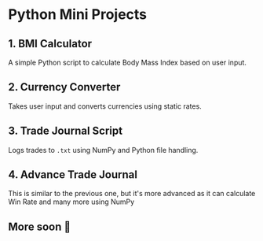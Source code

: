 # Python Mini Projects

## 1. BMI Calculator  
A simple Python script to calculate Body Mass Index based on user input.

## 2. Currency Converter  
Takes user input and converts currencies using static rates.

## 3. Trade Journal Script  
Logs trades to `.txt` using NumPy and Python file handling.

## 4. Advance Trade Journal
This is similar to the previous one, but it's more advanced as it can calculate Win Rate and many more using NumPy

## More soon 🚀

